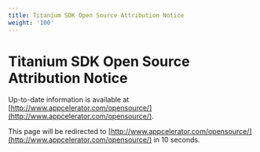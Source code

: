 ```yaml
---
title: Titanium SDK Open Source Attribution Notice
weight: '100'
---
```


# Titanium SDK Open Source Attribution Notice

Up-to-date information is available at [http://www.appcelerator.com/opensource/](http://www.appcelerator.com/opensource/).

This page will be redirected to [http://www.appcelerator.com/opensource/](http://www.appcelerator.com/opensource/) in 10 seconds.
